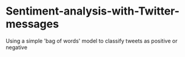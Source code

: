 # Sentiment-analysis-with-Twitter-messages
Using a simple 'bag of words' model to classify tweets as positive or negative
